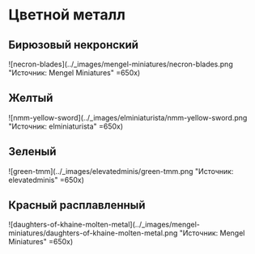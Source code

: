 # Цветной металл

## Бирюзовый некронский

![necron-blades](../_images/mengel-miniatures/necron-blades.png "Источник: Mengel Miniatures" =650x)

## Желтый

![nmm-yellow-sword](../_images/elminiaturista/nmm-yellow-sword.png "Источник: elminiaturista" =650x)

## Зеленый

![green-tmm](../_images/elevatedminis/green-tmm.png "Источник: elevatedminis" =650x)

## Красный расплавленный

![daughters-of-khaine-molten-metal](../_images/mengel-miniatures/daughters-of-khaine-molten-metal.png "Источник: Mengel Miniatures" =650x)


